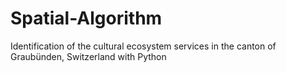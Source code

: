 # Spatial-Algorithm
Identification of the cultural ecosystem services in the canton of  Graubünden, Switzerland with Python
